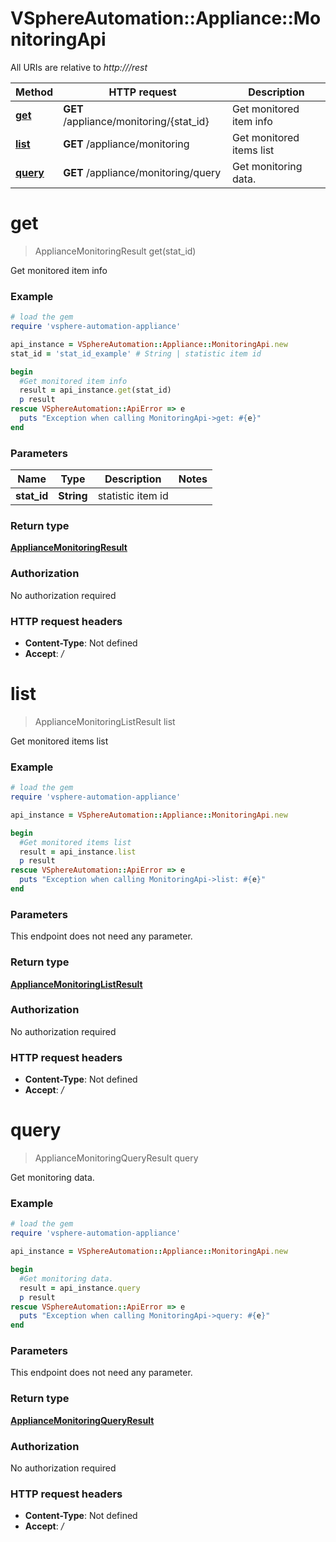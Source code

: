 # VSphereAutomation::Appliance::MonitoringApi

All URIs are relative to *http:///rest*

Method | HTTP request | Description
------------- | ------------- | -------------
[**get**](MonitoringApi.md#get) | **GET** /appliance/monitoring/{stat_id} | Get monitored item info
[**list**](MonitoringApi.md#list) | **GET** /appliance/monitoring | Get monitored items list
[**query**](MonitoringApi.md#query) | **GET** /appliance/monitoring/query | Get monitoring data.


# **get**
> ApplianceMonitoringResult get(stat_id)

Get monitored item info

### Example
```ruby
# load the gem
require 'vsphere-automation-appliance'

api_instance = VSphereAutomation::Appliance::MonitoringApi.new
stat_id = 'stat_id_example' # String | statistic item id

begin
  #Get monitored item info
  result = api_instance.get(stat_id)
  p result
rescue VSphereAutomation::ApiError => e
  puts "Exception when calling MonitoringApi->get: #{e}"
end
```

### Parameters

Name | Type | Description  | Notes
------------- | ------------- | ------------- | -------------
 **stat_id** | **String**| statistic item id | 

### Return type

[**ApplianceMonitoringResult**](ApplianceMonitoringResult.md)

### Authorization

No authorization required

### HTTP request headers

 - **Content-Type**: Not defined
 - **Accept**: */*



# **list**
> ApplianceMonitoringListResult list

Get monitored items list

### Example
```ruby
# load the gem
require 'vsphere-automation-appliance'

api_instance = VSphereAutomation::Appliance::MonitoringApi.new

begin
  #Get monitored items list
  result = api_instance.list
  p result
rescue VSphereAutomation::ApiError => e
  puts "Exception when calling MonitoringApi->list: #{e}"
end
```

### Parameters
This endpoint does not need any parameter.

### Return type

[**ApplianceMonitoringListResult**](ApplianceMonitoringListResult.md)

### Authorization

No authorization required

### HTTP request headers

 - **Content-Type**: Not defined
 - **Accept**: */*



# **query**
> ApplianceMonitoringQueryResult query

Get monitoring data.

### Example
```ruby
# load the gem
require 'vsphere-automation-appliance'

api_instance = VSphereAutomation::Appliance::MonitoringApi.new

begin
  #Get monitoring data.
  result = api_instance.query
  p result
rescue VSphereAutomation::ApiError => e
  puts "Exception when calling MonitoringApi->query: #{e}"
end
```

### Parameters
This endpoint does not need any parameter.

### Return type

[**ApplianceMonitoringQueryResult**](ApplianceMonitoringQueryResult.md)

### Authorization

No authorization required

### HTTP request headers

 - **Content-Type**: Not defined
 - **Accept**: */*



